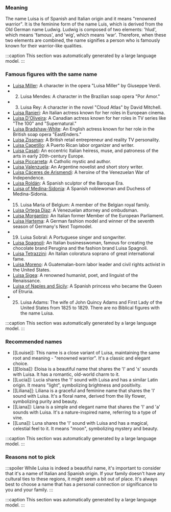 ### Meaning
The name Luisa is of Spanish and Italian origin and it means "renowned warrior". It is the feminine form of the name Luis, which is derived from the Old German name Ludwig. Ludwig is composed of two elements: 'hlud', which means 'famous', and 'wig', which means 'war'. Therefore, when these two elements are combined, the name signifies a person who is famously known for their warrior-like qualities.

:::caption
This section was automatically generated by a large language model.
:::

### Famous figures with the same name
- [Luisa Miller](https://en.wikipedia.org/wiki/Luisa_Miller): A character in the opera "Luisa Miller" by Giuseppe Verdi.
- 2. Luisa Mendes: A character in the Brazilian soap opera "Por Amor."
- 3. Luisa Rey: A character in the novel "Cloud Atlas" by David Mitchell.
- [Luisa Ranieri](https://en.wikipedia.org/wiki/Luisa_Ranieri): An Italian actress known for her roles in European cinema.
- [Luisa D'Oliveira](https://en.wikipedia.org/wiki/Luisa_D'Oliveira): A Canadian actress known for her roles in TV series like "The 100" and "Supernatural."
- [Luisa Bradshaw-White](https://en.wikipedia.org/wiki/Luisa_Bradshaw-White): An English actress known for her role in the British soap opera "EastEnders."
- [Luisa Zissman](https://en.wikipedia.org/wiki/Luisa_Zissman): A British retail entrepreneur and reality TV personality.
- [Luisa Capetillo](https://en.wikipedia.org/wiki/Luisa_Capetillo): A Puerto Rican labor organizer and writer.
- [Luisa Casati](https://en.wikipedia.org/wiki/Luisa_Casati): An eccentric Italian heiress, muse, and patroness of the arts in early 20th-century Europe.
- [Luisa Piccarreta](https://en.wikipedia.org/wiki/Luisa_Piccarreta): A Catholic mystic and author.
- [Luisa Valenzuela](https://en.wikipedia.org/wiki/Luisa_Valenzuela): An Argentine novelist and short story writer.
- [Luisa Cáceres de Arismendi](https://en.wikipedia.org/wiki/Luisa_C%C3%A1ceres_de_Arismendi): A heroine of the Venezuelan War of Independence.
- [Luisa Roldán](https://en.wikipedia.org/wiki/Luisa_Rold%C3%A1n): A Spanish sculptor of the Baroque Era.
- [Luisa of Medina-Sidonia](https://en.wikipedia.org/wiki/Luisa_of_Medina-Sidonia): A Spanish noblewoman and Duchess of Medina-Sidonia.
- 15. Luisa Maria of Belgium: A member of the Belgian royal family.
- [Luisa Ortega Díaz](https://en.wikipedia.org/wiki/Luisa_Ortega_D%C3%ADaz): A Venezuelan attorney and ombudsman.
- [Luisa Morgantini](https://en.wikipedia.org/wiki/Luisa_Morgantini): An Italian former Member of the European Parliament.
- [Luisa Hartema](https://en.wikipedia.org/wiki/Luisa_Hartema): A German fashion model and winner of the seventh season of Germany's Next Topmodel.
- 19. Luisa Sobral: A Portuguese singer and songwriter.
- [Luisa Spagnoli](https://en.wikipedia.org/wiki/Luisa_Spagnoli): An Italian businesswoman, famous for creating the chocolate brand Perugina and the fashion brand Luisa Spagnoli.
- [Luisa Tetrazzini](https://en.wikipedia.org/wiki/Luisa_Tetrazzini): An Italian coloratura soprano of great international fame.
- [Luisa Moreno](https://en.wikipedia.org/wiki/Luisa_Moreno): A Guatemalan-born labor leader and civil rights activist in the United States.
- [Luisa Sigea](https://en.wikipedia.org/wiki/Luisa_Sigea): A renowned humanist, poet, and linguist of the Renaissance.
- [Luisa of Naples and Sicily](https://en.wikipedia.org/wiki/Luisa_of_Naples_and_Sicily): A Spanish princess who became the Queen of Etruria.
- 25. Luisa Adams: The wife of John Quincy Adams and First Lady of the United States from 1825 to 1829.
There are no Biblical figures with the name Luisa.

:::caption
This section was automatically generated by a large language model.
:::

### Recommended names
- [[Louise]]: This name is a close variant of Luisa, maintaining the same root and meaning - "renowned warrior". It's a classic and elegant choice.
- [[Eloisa]]: Eloisa is a beautiful name that shares the 'l' and 's' sounds with Luisa. It has a romantic, old-world charm to it.
- [[Lucia]]: Lucia shares the 'l' sound with Luisa and has a similar Latin origin. It means "light", symbolizing brightness and positivity.
- [[Liliana]]: Liliana is a graceful and feminine name that shares the 'l' sound with Luisa. It's a floral name, derived from the lily flower, symbolizing purity and beauty.
- [[Liana]]: Liana is a simple and elegant name that shares the 'l' and 'a' sounds with Luisa. It's a nature-inspired name, referring to a type of vine.
- [[Luna]]: Luna shares the 'l' sound with Luisa and has a magical, celestial feel to it. It means "moon", symbolizing mystery and beauty.

:::caption
This section was automatically generated by a large language model.
:::

### Reasons not to pick
:::spoiler
While Luisa is indeed a beautiful name, it's important to consider that it's a name of Italian and Spanish origin. If your family doesn't have any cultural ties to these regions, it might seem a bit out of place. It's always best to choose a name that has a personal connection or significance to you and your family.
:::

:::caption
This section was automatically generated by a large language model.
:::